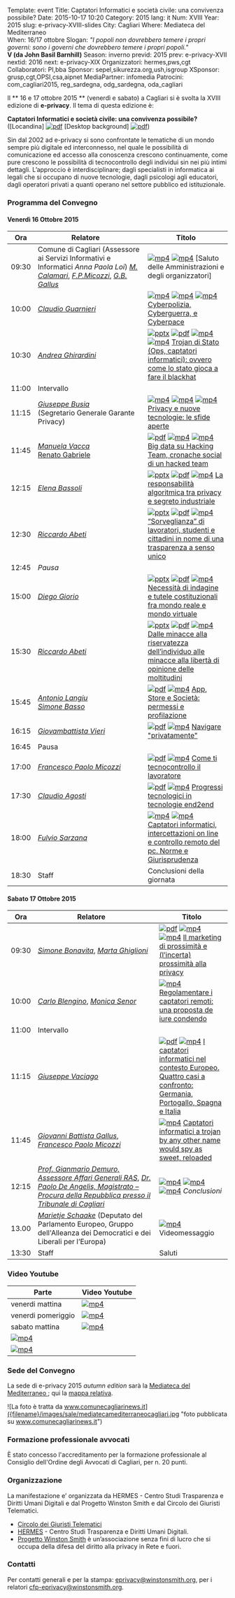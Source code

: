 Template: event
Title: Captatori Informatici e società civile: una convivenza possibile?
Date: 2015-10-17 10:20
Category: 2015
lang: it
Num: XVIII
Year: 2015
slug: e-privacy-XVIII-slides
City: Cagliari
Where: Mediateca del Mediterraneo<br/>
When: 16/17 ottobre
Slogan: <i>"I popoli non dovrebbero temere i propri governi: sono i governi che dovrebbero temere i propri popoli."</i><br/><b>V (da John Basil Barnhill)</b>
Season: inverno
previd: 2015
prev: e-privacy-XVII
nextid: 2016
next: e-privacy-XIX
Organizzatori: hermes,pws,cgt
Collaboratori: PI,bba
Sponsor: sepel,sikurezza.org,ush,isgroup
XSponsor: grusp,cgt,OPSI,csa,aipnet
MediaPartner: infomedia
Patrocini: com_cagliari2015, reg_sardegna, odg_sardegna, oda_cagliari


Il ** 16 e 17 ottobre 2015 ** (venerdì e sabato) a Cagliari si è
svolta la XVIII edizione di **e-privacy**. Il tema di questa edizione
è:

**Captatori Informatici e società civile: una convivenza possibile?** ([Locandina] [![pdf](/images/icon/presentation.png)](http://urna.winstonsmith.org/materiali/2015we/atti/ep2015we_locandina_convegno.pdf) [Desktop background] [![pdf](/images/icon/presentation.png)](http://urna.winstonsmith.org/materiali/2015we/atti/ep2015we_locandina_bundestrojaner.pdf))


Sin dal 2002 ad e-privacy si sono confrontate le tematiche di un mondo sempre più digitale ed interconnesso, nel quale le possibilità di comunicazione ed accesso alla conoscenza crescono continuamente, come pure crescono le possibilità di tecnocontrollo degli individui sin nei più intimi dettagli. L’approccio è interdisciplinare; dagli specialisti in informatica ai legali che si occupano di nuove tecnologie, dagli psicologi agli educatori, dagli operatori privati a quanti operano nel settore pubblico ed istituzionale.


### <a name="programma"></a>Programma del Convegno
 
#### <a name="gi"></a>Venerdì 16 Ottobre 2015

  **Ora** | &nbsp;&nbsp;&nbsp;&nbsp;&nbsp;&nbsp;&nbsp;&nbsp;&nbsp;&nbsp;&nbsp;&nbsp;**Relatore**&nbsp;&nbsp;&nbsp;&nbsp;&nbsp;&nbsp;&nbsp;&nbsp;&nbsp;&nbsp;&nbsp;&nbsp;&nbsp;&nbsp;&nbsp;&nbsp; | **Titolo** |
  ------- | ------- | ------- |
09:30 | Comune di Cagliari (Assessore ai Servizi Informativi e Informatici _Anna Paola Loi_) [_M. Calamari_](/e-privacy-XVIII-relatori.html#calamari), [_F.P.Micozzi_](/e-privacy-XVIII-relatori.html#micozzi), [_G.B. Gallus_](/e-privacy-XVIII-relatori.html#gallus) | [![mp4](/images/icon/video.png)](http://urna.winstonsmith.org/materiali/2015we/video/ep2015we_00_saluti_Gallus_Micozzi_Loi_Calamari.avi)  [![mp4](/images/icon/video.png)](http://urna.winstonsmith.org/materiali/2015we/video/ep2015we_00_Marietje_Schaake.avi)  [Saluto delle Amministrazioni e degli organizzatori] |
10:00  | [_Claudio Guarnieri_](/e-privacy-XVIII-relatori.html#guarnieri) | [![mp4](/images/icon/video.png)](http://urna.winstonsmith.org/materiali/2015we/video/ep2015we_01_Guarneri_Cyberpolizia_Cyberguerra_e_Cyberpace.avi)  [![mp4](/images/icon/qa.png)](http://urna.winstonsmith.org/materiali/2015we/video/ep2015we_01_Guarneri_Cyberpolizia_Cyberguerra_e_Cyberpace_QandA_1.avi) [![mp4](/images/icon/qa.png)](http://urna.winstonsmith.org/materiali/2015we/video/ep2015we_01_Guarneri_Cyberpolizia_Cyberguerra_e_Cyberpace_QandA_2.avi)  [Cyberpolizia, Cyberguerra, e Cyberpace](/e-privacy-XVIII-interventi.html#guarnieri) |
10:30  | [_Andrea Ghirardini_](/e-privacy-XVIII-relatori.html#ghilardini) | [![pptx](/images/icon/presentation-ppt.png)](http://urna.winstonsmith.org/materiali/2015we/atti/ep2015we_02_Ghirardini_trojan_di_stato.pptx) [![pdf](/images/icon/presentation.png)](http://urna.winstonsmith.org/materiali/2015we/atti/ep2015we_02_Ghirardini_trojan_di_stato.pdf) [![mp4](/images/icon/video.png)](http://urna.winstonsmith.org/materiali/2015we/video/ep2015we_02_Ghirardini_trojan_di_stato.avi)  [![mp4](/images/icon/qa.png)](http://urna.winstonsmith.org/materiali/2015we/video/ep2015we_02_Ghirardini_trojan_di_stato_QandA.avi)  [Trojan di Stato (Ops, captatori informatici): ovvero come lo stato gioca a fare il blackhat](/e-privacy-XVIII-interventi.html#ghilardini) |
11:00 | Intervallo	|
11:15 | [_Giuseppe Busia_](/e-privacy-XVIII-relatori.html#busia)<br>(Segretario Generale Garante Privacy) | [![mp4](/images/icon/video.png)](http://urna.winstonsmith.org/materiali/2015we/video/ep2015we_03_Busia_privacy_e_nuove_tecnologie_le_sfide_aperte.avi)  [![mp4](/images/icon/qa.png)](http://urna.winstonsmith.org/materiali/2015we/video/ep2015we_03_Busia_privacy_e_nuove_tecnologie_le_sfide_aperte_QandA_1.avi) [![mp4](/images/icon/qa.png)](http://urna.winstonsmith.org/materiali/2015we/video/ep2015we_03_Busia_privacy_e_nuove_tecnologie_le_sfide_aperte_QandA_2.avi) [Privacy e nuove tecnologie: le sfide aperte](/e-privacy-XVIII-interventi.html#busia) |
11:45 | [_Manuela Vacca_](/e-privacy-XVIII-relatori.html#vacca) <br/> [Renato Gabriele](/e-privacy-XVIII-relatori.html#gabriele) | [![pdf](/images/icon/presentation.png)](http://urna.winstonsmith.org/materiali/2015we/atti/ep2015we_04_Vacca_Gabriele_big_data_su_hacked_team.pdf) [![mp4](/images/icon/video.png)](http://urna.winstonsmith.org/materiali/2015we/video/ep2015we_04_Vacca_big_data_su_Hacking_Team_1.avi)  [![mp4](/images/icon/qa.png)](http://urna.winstonsmith.org/materiali/2015we/video/ep2015we_04_Vacca_big_data_su_Hacking_Team_2_e_QandA.avi)  [Big data su Hacking Team, cronache social di un hacked team](/e-privacy-XVIII-interventi.html#vacca) |
12:15 | [_Elena Bassoli_](/e-privacy-XVIII-relatori.html#bassoli) | [![pptx](/images/icon/presentation-ppt.png)](http://urna.winstonsmith.org/materiali/2015we/atti/ep2015we_05_Bassoli_teoria_responsabilita_algoritmica_globale.ppt) [![pdf](/images/icon/presentation.png)](http://urna.winstonsmith.org/materiali/2015we/atti/ep2015we_05_Bassoli_teoria_responsabilita_algoritmica_globale.pdf) [![mp4](/images/icon/video.png)](http://urna.winstonsmith.org/materiali/2015we/video/ep2015we_05_Bassoli_responsabilita_algoritmica.avi)   [La responsabilità algoritmica tra privacy e segreto industriale](/e-privacy-XVIII-interventi.html#bassoli) |
12:30 | [_Riccardo Abeti_](/e-privacy-XVIII-relatori.html#abeti) | [![pptx](/images/icon/presentation-ppt.png)](http://urna.winstonsmith.org/materiali/2015we/atti/ep2015we_06_Abeti_sorveglianza_lavoratori.pptx) [![pdf](/images/icon/presentation.png)](http://urna.winstonsmith.org/materiali/2015we/atti/ep2015we_06_Abeti_sorveglianza_lavoratori.pdf) [![mp4](/images/icon/video.png)](http://urna.winstonsmith.org/materiali/2015we/video/ep2015we_06_Abeti__sorveglianza_lavoratori_studenti_e_cittadini.avi)  [“Sorveglianza” di lavoratori, studenti e cittadini in nome di una trasparenza a senso unico](/e-privacy-XVIII-interventi.html#abeti1) |
12:45 | *Pausa* | |
15:00 |	[_Diego Giorio_](/e-privacy-XVIII-relatori.html#giorio) | [![pptx](/images/icon/presentation-ppt.png)](http://urna.winstonsmith.org/materiali/2015we/atti/ep2015we_07_Giorio_necessita_di_indagine_e_tutele_costituzionali.pptx) [![pdf](/images/icon/presentation.png)](http://urna.winstonsmith.org/materiali/2015we/atti/ep2015we_07_Giorio_necessita_di_indagine_e_tutele_costituzionali.pdf) [![mp4](/images/icon/video.png)](http://urna.winstonsmith.org/materiali/2015we/video/ep2015we_07_Giorio_necessita_indagine_e_tutele_costituzionali.avi) [Necessità di indagine e tutele costituzionali fra mondo reale e mondo virtuale](/e-privacy-XVIII-interventi.html#giorio) |
15:30 |	[_Riccardo Abeti_](/e-privacy-XVIII-relatori.html#abeti) | [![pptx](/images/icon/presentation-ppt.png)](http://urna.winstonsmith.org/materiali/2015we/atti/ep2015we_08_Abeti_minacce_riservatezza_individuo.pptx) [![pdf](/images/icon/presentation.png)](http://urna.winstonsmith.org/materiali/2015we/atti/ep2015we_08_Abeti_minacce_riservatezza_individuo.pdf) [![mp4](/images/icon/video.png)](http://urna.winstonsmith.org/materiali/2015we/video/ep2015we_08_Abeti_minacce_riservatezza_individuo.avi) [Dalle minacce alla riservatezza dell’individuo alle minacce alla libertà di opinione delle moltitudini](/e-privacy-XVIII-interventi.html#abeti2) |
15:45 |	[_Antonio Langiu_](/e-privacy-XVIII-relatori.html#langiu) <br/> [_Simone Basso_](/e-privacy-XVIII-relatori.html#basso)  |  [![pdf](/images/icon/presentation.png)](http://urna.winstonsmith.org/materiali/2015we/atti/ep2015we_09_Langiu_apps_store_profilazione.pdf) [![mp4](/images/icon/video.png)](http://urna.winstonsmith.org/materiali/2015we/video/ep2015we_09_Langiu_app_store_e_societa.avi) [App, Store e Società: permessi e profilazione](/e-privacy-XVIII-interventi.html#langiu) |
16:15 | [_Giovambattista Vieri_](/e-privacy-XVIII-relatori.html#vieri) |  [![pdf](/images/icon/presentation.png)](http://urna.winstonsmith.org/materiali/2015we/atti/ep2015we_10_Vieri_navigare_privatamente.pdf) [![mp4](/images/icon/video.png)](http://urna.winstonsmith.org/materiali/2015we/video/ep2015we_10_Vieri_navigare_privatamente.avi) 	[Navigare "privatamente"](/e-privacy-XVIII-interventi.html#vieri) |
16:45 | Pausa ||
17:00 |	[_Francesco Paolo Micozzi_](/e-privacy-XVIII-relatori.html#micozzi) | [![pdf](/images/icon/presentation.png)](http://urna.winstonsmith.org/materiali/2015we/atti/ep2015we_11_Micozzi_come_ti_tecnocontrollo_il_lavoratore.pdf) [![mp4](/images/icon/video.png)](http://urna.winstonsmith.org/materiali/2015we/video/ep2015we_11_Micozzi_come_ti_tecnocontrollo_il_lavoratore.avi) [Come ti tecnocontrollo il lavoratore](/e-privacy-XVIII-interventi.html#micozzi) |
17:30 |	[_Claudio Agosti_](/e-privacy-XVIII-relatori.html#agosti) | [![pdf](/images/icon/presentation.png)](http://urna.winstonsmith.org/materiali/2015we/atti/ep2015we_12_Agosti_IPFS_interplanetary_file_system.pdf) [![mp4](/images/icon/video.png)](http://urna.winstonsmith.org/materiali/2015we/video/ep2015we_12_Agosti_progressi_tecnologie_end2end_interplanetary_file_system.avi) [Progressi tecnologici in tecnologie end2end](/e-privacy-XVIII-interventi.html#agosti) |
18:00 |	[_Fulvio Sarzana_](/e-privacy-XVIII-relatori.html#sarzana) | [![mp4](/images/icon/video.png)](http://urna.winstonsmith.org/materiali/2015we/video/ep2015we_13_Sarzana_captatori_informatici_norme_e_giurisprudenza.avi)  [![mp4](/images/icon/qa.png)](http://urna.winstonsmith.org/materiali/2015we/video/ep2015we_13_Sarzana_captatori_informatici_norme_e_giurisprudenza_QandA.avi)  [Captatori informatici, intercettazioni on line e controllo remoto del pc. Norme e Giurisprudenza](/e-privacy-XVIII-interventi.html#sarzana) |
18:30 |	Staff |	Conclusioni della giornata

#### <a name="ve"></a>Sabato 17 Ottobre 2015

  **Ora** | &nbsp;&nbsp;&nbsp;&nbsp;&nbsp;&nbsp;&nbsp;&nbsp;&nbsp;&nbsp;&nbsp;&nbsp;&nbsp;&nbsp;&nbsp;&nbsp;&nbsp;&nbsp;**Relatore**&nbsp;&nbsp;&nbsp;&nbsp;&nbsp;&nbsp;&nbsp;&nbsp;&nbsp;&nbsp;&nbsp;&nbsp;&nbsp;&nbsp;&nbsp;&nbsp;&nbsp;&nbsp;&nbsp;&nbsp;&nbsp;&nbsp; | **Titolo** |
  ------- | ------- | ------- |
09:30	|	[_Simone Bonavita_](/e-privacy-XVIII-relatori.html#bonavita), [_Marta Ghiglioni_](/e-privacy-XVIII-relatori.html#ghiglioni)	|	[![pdf](/images/icon/presentation.png)](http://urna.winstonsmith.org/materiali/2015we/atti/ep2015we_14_Ghiglioni_marketing_di_prossimita.pdf) [![mp4](/images/icon/video.png)](http://urna.winstonsmith.org/materiali/2015we/video/ep2015we_14_Ghiglioni_marketing_di_prossimita.avi)  [![mp4](/images/icon/qa.png)](http://urna.winstonsmith.org/materiali/2015we/video/ep2015we_14_Ghiglioni_marketing_di_prossimita_QandA.avi) [Il marketing di prossimità e (l’incerta) prossimità alla privacy](/e-privacy-XVIII-interventi.html#ghiglioni) |
10:00	|	[_Carlo Blengino_](/e-privacy-XVIII-relatori.html#blengino), [_Monica Senor_](/e-privacy-XVIII-relatori.html#senor)	| [![mp4](/images/icon/video.png)](http://urna.winstonsmith.org/materiali/2015we/video/ep2015we_16_dibattito_Blengino_regolamentare_i_captatori_remoti.avi) [Regolamentare i captatori remoti: una proposta de iure condendo](/e-privacy-XVIII-interventi.html#blengino) |
11:00	|	Intervallo ||
11:15	|	[_Giuseppe Vaciago_](/e-privacy-XVIII-relatori.html#vaciago)	|	[![pdf](/images/icon/presentation.png)](http://urna.winstonsmith.org/materiali/2015we/atti/ep2015we_16_Vaciago_captatori_in_Europa_4_casi_a_confronto.pdf)  [![mp4](/images/icon/video.png)](http://urna.winstonsmith.org/materiali/2015we/video/ep2015we_16_17_dibattito_Senor_regolamentare_i_captatori_remoti_Vaciago_captatori_nel_contesto_europeo.avi) [I captatori informatici nel contesto Europeo. Quattro casi a confronto: Germania, Portogallo, Spagna e Italia](/e-privacy-XVIII-interventi.html#vaciago) |
11:45	|	[_Giovanni Battista Gallus_](/e-privacy-XVIII-relatori.html#gallus), [_Francesco Paolo Micozzi_](/e-privacy-XVIII-relatori.html#micozzi)	|	[![mp4](/images/icon/video.png)](http://urna.winstonsmith.org/materiali/2015we/video/ep2015we_15_dibattito_Micozzi_captatori_informatici_trojan_by_other_name_reloaded.avi) [Captatori informatici a trojan by any other name would spy as sweet, reloaded](/e-privacy-XVIII-interventi.html#gallus) |
12:15	|	[_Prof. Gianmario Demuro, Assessore Affari Generali RAS_](/e-privacy-XVIII-relatori.html#demuro), [_Dr. Paolo De Angelis, Magistrato – Procura della Repubblica presso il Tribunale di Cagliari_](/e-privacy-XVIII-relatori.html#deangelis)	| [![mp4](/images/icon/video.png)](http://urna.winstonsmith.org/materiali/2015we/video/ep2015we_dibattito_seconda_parte_3_QandA_Demuro_DeAngelis.avi)	[![mp4](/images/icon/video.png)](http://urna.winstonsmith.org/materiali/2015we/video/ep2015we_dibattito_seconda_parte_4_Demauro_DeAngelis.avi)	[![mp4](/images/icon/video.png)](http://urna.winstonsmith.org/materiali/2015we/video/ep2015we_dibattito_seconda_parte_5_Demauro_DeAngelis.avi)	*Conclusioni* |
13.00   |   [_Marietje Schaake_](http://www.europarl.europa.eu/meps/fr/96945/MARIETJE_SCHAAKE_home.html)  (Deputato del Parlamento Europeo, Gruppo dell'Alleanza dei  Democratici e dei Liberali per l’Europa) |  [![mp4](/images/icon/video.png)](http://urna.winstonsmith.org/materiali/2015we/atti/ep2015we_19_Mep_Schaake_message_to_e-privacy15we.mp4) Videomessaggio 
13:30	|	Staff	|	Saluti | 



### Video Youtube


Parte | Video Youtube |
---- | ----- |
venerdi mattina | [![mp4](/images/icon/youtube.png)](https://www.youtube.com/watch?v=N0NtjTZE-1k)  |
venerdi pomeriggio | [![mp4](/images/icon/youtube.png)](https://www.youtube.com/watch?v=uH1XX5PL9dw) |
sabato mattina | [![mp4](/images/icon/youtube.png)](https://www.youtube.com/watch?v=_GOldgk5dOg ) |
| [![mp4](/images/icon/youtube.png)](https://www.youtube.com/watch?v=PLCZA0kcsS4) |
| [![mp4](/images/icon/youtube.png)](https://www.youtube.com/watch?v=HKUU1KWq444) |

### Sede del Convegno
  
La sede di e-privacy 2015 _autumn edition_ sarà la [ Mediateca del Mediterraneo ](http://www.comune.cagliari.it/portale/it/scheda_sito.page?contentId=SIT662); qui la [mappa relativa](http://www.openstreetmap.org/node/1582425200).   
  
![La foto è tratta da www.comunecagliarinews.it]({filename}/images/sale/mediatecamediterraneocagliari.jpg
 "foto pubblicata su www.comunecagliarinews.it")

### Formazione professionale avvocati

È stato concesso l'accreditamento per la formazione professionale al
Consiglio dell'Ordine degli Avvocati di Cagliari, per n. 20 punti.


### Organizzazione

La manifestazione e’ organizzata da HERMES - Centro Studi Trasparenza
e Diritti Umani Digitali e dal Progetto Winston Smith e dal Circolo dei
Giuristi Telematici.

 - [Circolo dei Giuristi Telematici](http://www.giuristitelematici.it/)
 - [HERMES](http://logioshermes.org/) \- Centro Studi Trasparenza e Diritti Umani Digitali.
 - [Progetto Winston Smith](http://pws.winstonsmith.org/) è un’associazione senza fini di lucro che si occupa della difesa del diritto alla privacy in Rete e fuori.
 

### Contatti

Per contatti generali e per la stampa: [eprivacy@winstonsmith.org](mailto:eprivacy@winstonsmith.org), per i relatori [cfp-eprivacy@winstonsmith.org](mailto:cfp-eprivacy@winstonsmith.org).

